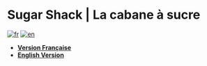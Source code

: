# Sugar Shack | La cabane à sucre

[![fr](https://img.shields.io/badge/lang-%F0%9F%87%AB%F0%9F%87%B7-green)](https://github.com/nterol/sugar-shack/blob/master/README.fr.md)
[![en](https://img.shields.io/badge/lang-%F0%9F%87%AC%F0%9F%87%A7-orange)](https://github.com/nterol/sugar-shack/blob/master/README.en.md)

- [**Version Française**](https://github.com/nterol/sugar-shack/blob/master/README.fr.md)
- [**English Version**](https://github.com/nterol/sugar-shack/blob/master/README.en.md)